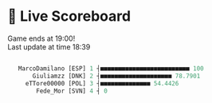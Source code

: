 # 🚩 Live Scoreboard
Game ends at 19:00!      
Last update at time 18:39      

```R

   MarcoDamilano [ESP] 1 ┤■■■■■■■■■■■■■■■■■■■■■■■■■ 100   
       Giuliamzz [DNK] 2 ┤■■■■■■■■■■■■■■■■■■■■ 78.7901    
     eTTore00000 [POL] 3 ┤■■■■■■■■■■■■■■ 54.4426          
        Fede_Mor [SVN] 4 ┤ 0                              

```
